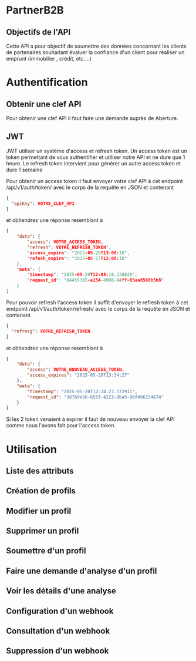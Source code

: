 # PartnerB2B

## Objectifs de l'API
Cette API a pour objectif de soumettre des données concernant les clients de partenaires
souhaitant évaluer la confiance d'un client pour réaliser un emprunt (immobilier , crédit, etc....)

# Authentification

## Obtenir une clef API
Pour obtenir une clef API il faut faire une demande auprès de Aberture.

## JWT
JWT utiliser un système d'access et refresh token. Un access token est un token permettant 
de vous authentifier et utiliser notre API et ne dure que 1 heure.
Le refresh token intervient pour générer un autre access token et dure 1 semaine

Pour obtenir un access token il faut envoyer votre clef API à cet endpoint /api/v1/auth/token/ avec le corps 
de la requête en JSON et contenant 
```json
{
  "apiKey": VOTRE_CLEF_API
}
```
et obtiendrez une réponse resemblant à 
```json
{
    "data": {
        "access": VOTRE_ACCESS_TOKEN,
        "refresh": VOTRE_REFRESH_TOKEN",
        "access_expire": "2025-05-20T13:08:18",
        "refesh_expire": "2025-05-27T12:08:18"
    },
    "meta": {
        "timestamp": "2025-05-20T12:08:18.338840",
        "request_id": "84455385-e154-4908-94ff-05aa8560b5b8"
    }
}
```

Pour pouvoir refresh l'access token il suffit d'envoyer le refresh token à cet endpoint /api/v1/auth/token/refresh/ avec le corps 
de la requête en JSON et contenant 
```json
{
  "refresg": VOTRE_REFRESH_TOKEN
}
```
et obtiendrez une réponse resemblant à 
```json
{
    "data": {
        "access": VOTRE_NOUVEAU_ACCESS_TOKEN,
        "access_expires": "2025-05-20T13:34:27"
    },
    "meta": {
        "timestamp": "2025-05-20T12:34:27.372911",
        "request_id": "387b9e56-b55f-4223-8ba5-86f496154674"
    }
}
```

Si les 2 token venaient à expirer il faut de nouveau envoyer la clef API comme nous l'avons fait pour l'access token.


# Utilisation
## Liste des attributs
## Création de profils
## Modifier un profil
## Supprimer un profil
## Soumettre d'un profil
## Faire une demande d'analyse d'un profil
## Voir les détails d'une analyse
## Configuration d'un webhook
## Consultation d'un webhook
## Suppression d'un webhook
